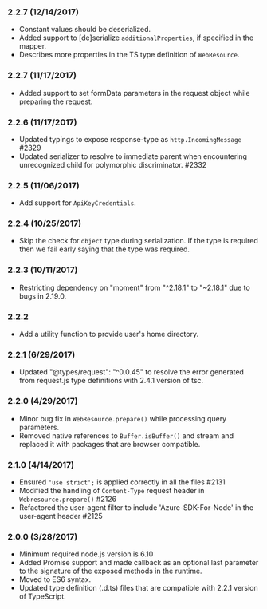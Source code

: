 ### 2.2.7 (12/14/2017)
- Constant values should be deserialized.
- Added support to [de]serialize `additionalProperties`, if specified in the mapper.
- Describes more properties in the TS type definition of `WebResource`.

### 2.2.7 (11/17/2017)
- Added support to set formData parameters in the request object while preparing the request.

### 2.2.6 (11/17/2017)
- Updated typings to expose response-type as `http.IncomingMessage` #2329
- Updated serializer to resolve to immediate parent when encountering unrecognized child for polymorphic discriminator. #2332

### 2.2.5 (11/06/2017)
- Add support for `ApiKeyCredentials`.

### 2.2.4 (10/25/2017)
- Skip the check for `object` type during serialization. If the type is required then we fail early saying that the type was required.

### 2.2.3 (10/11/2017)
- Restricting dependency on "moment" from "^2.18.1" to "~2.18.1" due to bugs in 2.19.0.

### 2.2.2
- Add a utility function to provide user's home directory.

### 2.2.1 (6/29/2017)
- Updated "@types/request": "^0.0.45" to resolve the error generated from request.js type definitions with 2.4.1 version of tsc.

### 2.2.0 (4/29/2017)
- Minor bug fix in `WebResource.prepare()` while processing query parameters.
- Removed native references to `Buffer.isBuffer()` and stream and replaced it with packages that are browser compatible.
### 2.1.0 (4/14/2017)
- Ensured `'use strict';` is applied correctly in all the files #2131
- Modified the handling of `Content-Type` request header in `Webresource.prepare()` #2126
- Refactored the user-agent filter to include 'Azure-SDK-For-Node' in the user-agent header #2125

### 2.0.0 (3/28/2017)
- Minimum required node.js version is 6.10
- Added Promise support and made callback as an optional last parameter to the signature of the exposed methods in the runtime.
- Moved to ES6 syntax.
- Updated type definition (.d.ts) files that are compatible with 2.2.1 version of TypeScript.
